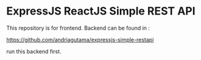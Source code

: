 # ExpressJS ReactJS Simple REST API

This repository is for frontend. Backend can be found in :

https://github.com/andriagutama/expressjs-simple-restapi

run this backend first.